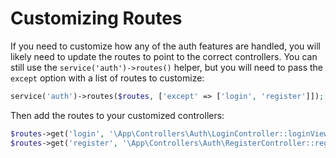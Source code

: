 # Customizing Routes

If you need to customize how any of the auth features are handled, you will likely need to update the routes to point to the correct controllers. You can still use the `service('auth')->routes()` helper, but you will need to pass the `except` option with a list of routes to customize:

```php
service('auth')->routes($routes, ['except' => ['login', 'register']]);
```

Then add the routes to your customized controllers:

```php
$routes->get('login', '\App\Controllers\Auth\LoginController::loginView');
$routes->get('register', '\App\Controllers\Auth\RegisterController::registerView');
```

